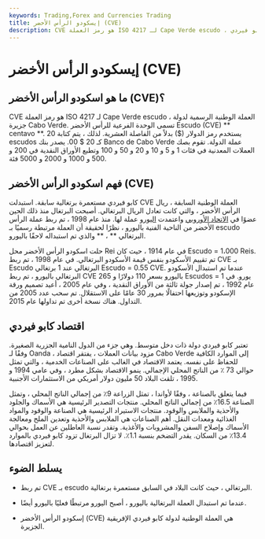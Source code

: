 ```yaml
---
keywords: Trading,Forex and Currencies Trading
title: إيسكودو الرأس الأخضر (CVE)
description: CVE هو رمز العملة ISO 4217 لـ Cape Verde escudo ، العملة الوطنية الرسمية لكابو فيردي.
---
```


# إيسكودو الرأس الأخضر (CVE)
## ما هو اسكودو الرأس الأخضر (CVE)؟

CVE هو رمز العملة ISO 4217 لـ Cape Verde escudo ، العملة الوطنية الرسمية لدولة جزيرة Cabo Verde. تسمى الوحدة الفرعية للرأس الأخضر Escudo (CVE) ** centavo **. يستخدم رمز الدولار ($) بدلاً من الفاصلة العشرية. لذلك ، يتم كتابة 20 escudos كـ 20 $ 00. يصدر بنك Banco de Cabo Verde عملة الدولة. تقوم بصك العملات المعدنية في فئات 1 و 5 و 10 و 20 و 50 و 100 وتطبع الأوراق النقدية في 200 و 500 و 1000 و 2000 و 5000 فئة.

## فهم اسكودو الرأس الأخضر (CVE)

كابو فيردي مستعمرة برتغالية سابقة. استبدلت CVE العملة الوطنية السابقة ، ريال الرأس الأخضر ، والتي كانت تعادل الريال البرتغالي. أصبحت البرتغال منذ ذلك الحين عضوًا في [الاتحاد الأوروبي](/europeanunion) واعتمدت [اليورو](/euro) عملة لها. منذ عام 1998 ، تم ربط عملة الرأس الأخضر من الناحية الفنية باليورو ، نظرًا لحقيقة أن العملة مرتبطة رسميًا بـ escudo البرتغالي ** ، ** والذي تم استبداله لاحقًا باليورو.

حلت اسكودو الرأس الأخضر محل Rei في عام 1914 ، حيث كان Escudo = 1،000 Reis. تم تقييم الأسكودو بنفس قيمة الأسكودو البرتغالي. في عام 1998 ، تم ربط CVE بـ Escudo البرتغالي عند 1 برتغالي Escudo = 0.55 CVE. عندما تم استبدال الأسكودو البرتغالي باليورو ، تم ربط CVE باليورو بسعر 110 دولارًا و 265 Escudos = 1 يورو. في عام 1992 ، تم إصدار جولة ثالثة من الأوراق النقدية ، وفي عام 2005 ، أعيد تصميم ورقة الإسكودو وتوزيعها احتفالًا بمرور 30 عامًا على الاستقلال. تم سحب عدد 2005 من التداول. هناك نسخة أخرى تم تداولها عام 2015.

## اقتصاد كابو فيردي

تعتبر كابو فيردي دولة ذات دخل متوسط. وهي جزء من الدول النامية الجزرية الصغيرة. وفقًا لـ Oanda ، مزود بيانات العملات ، يفتقر اقتصاد Cabo Verde إلى الموارد الكافية للحفاظ على نفسه. يعتمد الاقتصاد في الغالب على الصناعات الخدمية ، والتي تمثل حوالي 73 ٪ من الناتج المحلي الإجمالي. ينمو الاقتصاد بشكل مطرد ، وفي عامي 1994 و 1995 ، تلقت البلاد 50 مليون دولار أمريكي من الاستثمارات الأجنبية.

فيما يتعلق بالصناعة ، وفقًا لأواندا ، تمثل الزراعة 9٪ من إجمالي الناتج المحلي ، وتمثل الصناعة 16.5٪ من إجمالي الناتج المحلي. منتجات التصدير الرئيسية هي الأسماك والجلود والأحذية والملابس والوقود. منتجات الاستيراد الرئيسية هي الصناعة والوقود والمواد الغذائية ومعدات النقل. أهم الصناعات هي الملابس والأحذية وتعدين الملح ومعالجة الأسماك وإصلاح السفن والمشروبات والأغذية. وتقدر نسبة العاطلين عن العمل بحوالي 13.4٪ من السكان. يقدر التضخم بنسبة 1.1٪. لا تزال البرتغال تزود كابو فيردي بالموارد لتعزيز اقتصادها.

## يسلط الضوء

- تم ربط CVE بـ escudo البرتغالي ، حيث كانت البلاد في السابق مستعمرة برتغالية.

- عندما تم استبدال العملة البرتغالية باليورو ، أصبح اليورو مرتبطًا فعليًا باليورو أيضًا.

- إسكودو الرأس الأخضر (CVE) هي العملة الوطنية لدولة كابو فيردي الإفريقية الجزيرة.

